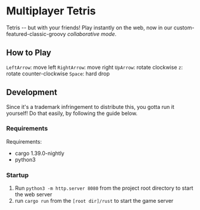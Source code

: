 # Multiplayer Tetris

Tetris -- but with your friends! Play instantly on the web, now in our custom-featured-classic-groovy *collaborative mode*.

## How to Play

`LeftArrow`: move left
`RightArrow`: move right
`UpArrow`: rotate clockwise
`z`: rotate counter-clockwise
`Space`: hard drop

## Development

Since it's a trademark infringement to distribute this, you gotta run it yourself! Do that easily, by following the guide below.

### Requirements
Requirements:
 - cargo 1.39.0-nightly
 - python3

### Startup

 1. Run `python3 -m http.server 8080` from the project root directory to start the web server
 2. run `cargo run` from the `[root dir]/rust` to start the game server
